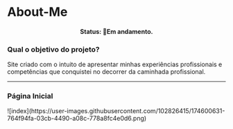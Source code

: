 # About-Me
<h4 align="center"> 
	 Status: 🚧Em andamento.
</h4>
<h3> <b>Qual o objetivo do projeto? </b></h3>
<p>Site criado com o intuito de apresentar minhas experiências profissionais e competências que conquistei no decorrer da caminhada profissional.</p>
<hr>

<h3> <b> Página Inicial </b> </h3>
![index](https://user-images.githubusercontent.com/102826415/174600631-764f94fa-03cb-4490-a08c-778a8fc4e0d6.png)
